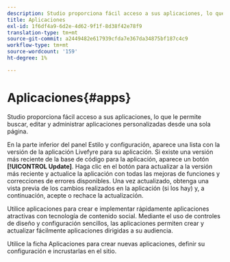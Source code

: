 ```yaml
---
description: Studio proporciona fácil acceso a sus aplicaciones, lo que le permite buscar, editar y administrar aplicaciones personalizadas desde una sola página.
title: Aplicaciones
exl-id: 1f6df4a9-6d2e-4d62-9f1f-8d38f42e78f9
translation-type: tm+mt
source-git-commit: a2449482e617939cfda7e367da34875bf187c4c9
workflow-type: tm+mt
source-wordcount: '159'
ht-degree: 1%

---
```


# Aplicaciones{#apps}

Studio proporciona fácil acceso a sus aplicaciones, lo que le permite buscar, editar y administrar aplicaciones personalizadas desde una sola página.

En la parte inferior del panel Estilo y configuración, aparece una lista con la versión de la aplicación Livefyre para su aplicación. Si existe una versión más reciente de la base de código para la aplicación, aparece un botón **[!UICONTROL Update]**. Haga clic en el botón para actualizar a la versión más reciente y actualice la aplicación con todas las mejoras de funciones y correcciones de errores disponibles. Una vez actualizado, obtenga una vista previa de los cambios realizados en la aplicación (si los hay) y, a continuación, acepte o rechace la actualización.

Utilice aplicaciones para crear e implementar rápidamente aplicaciones atractivas con tecnología de contenido social. Mediante el uso de controles de diseño y configuración sencillos, las aplicaciones permiten crear y actualizar fácilmente aplicaciones dirigidas a su audiencia.

Utilice la ficha Aplicaciones para crear nuevas aplicaciones, definir su configuración e incrustarlas en el sitio.
